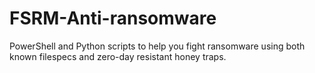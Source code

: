 # FSRM-Anti-ransomware
PowerShell and Python scripts to help you fight ransomware using both known filespecs and zero-day resistant honey traps.
